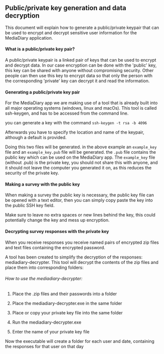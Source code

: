 

## Public/private key generation and data decryption

This document will explain how to generate a public/private keypair that can be used to encrypt and decrypt sensitive user information for the MediaDiary application.

#### What is a public/private key pair?

A public/private keypair is a linked pair of keys that can be used to encrypt and decrypt data. In our case encryption can be done with the 'public' key, this key can be shared with anyone without compromising security. Other people can then use this key to encrypt data so that only the person with the corresponding 'private' key can decrypt it and read the information. 

#### Generating a public/private key pair

For the MediaDiary app we are making use of a tool that is already built into all major operating systems (windows, linux and macOs). This tool is called ssh-keygen, and has to be accessed from the command line.

you can generate a key with the command `ssh-keygen -t rsa -b 4096`

Afterwards you have to specify the location and name of the keypair, although a default is provided.


Doing this two files will be generated. in the above example an `example_key` file and an `example_key.pub` file will be generated. the `.pub` file contains the public key which can be used on the MediaDiary app. The `example_key` file (without .pub) is the private key, you should not share this with anyone, and it should not leave the computer you generated it on, as this reduces the security of the private key.

#### Making a survey with the public key

When making a survey the public key is necessary, the public key file can be opened with a text editor, then you can simply copy paste the key into the public SSH key field. 

Make sure to leave no extra spaces or new lines behind the key, this could potentially change the key and mess up encryption. 

#### Decrypting survey responses with the private key

When you receive responses you receive named pairs of encrypted zip files and text files containing the encrypted password. 

A tool has been created to simplify the decryption of the responses: mediadiary-decrypter. This tool will decrypt the contents of the zip files and place them into corresponding folders:

###### How to use the mediadiary-decrypter:

1. Place the .zip files and their passwords into a folder

2. Place the mediadiary-decrypter.exe in the same folder

3. Place or copy your private key file into the same folder

4. Run the mediadiary-decrypter.exe

5. Enter the name of your private key file

Now the executable will create a folder for each user and date, containing the responses for that user on that day
